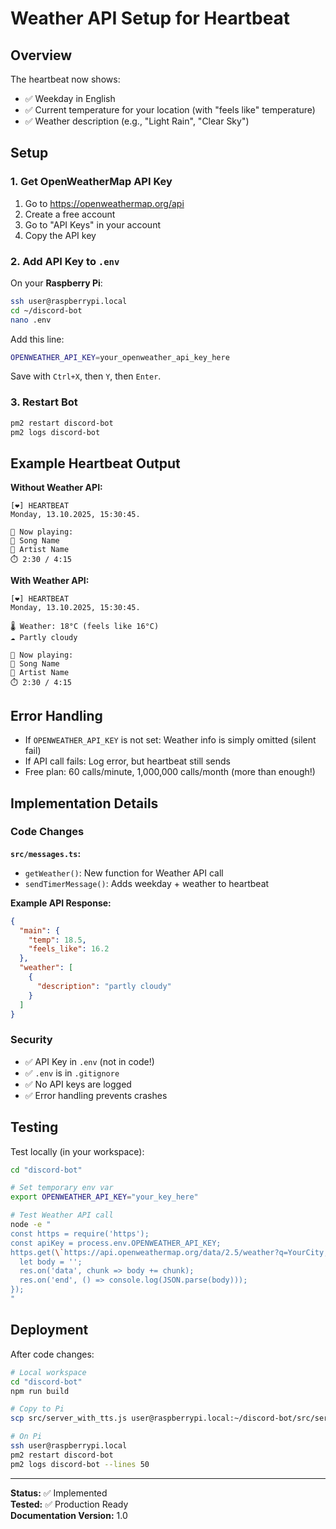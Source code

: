 # Weather API Setup for Heartbeat

## Overview

The heartbeat now shows:
- ✅ Weekday in English
- ✅ Current temperature for your location (with "feels like" temperature)
- ✅ Weather description (e.g., "Light Rain", "Clear Sky")

## Setup

### 1. Get OpenWeatherMap API Key

1. Go to https://openweathermap.org/api
2. Create a free account
3. Go to "API Keys" in your account
4. Copy the API key

### 2. Add API Key to `.env`

On your **Raspberry Pi**:

```bash
ssh user@raspberrypi.local
cd ~/discord-bot
nano .env
```

Add this line:

```bash
OPENWEATHER_API_KEY=your_openweather_api_key_here
```

Save with `Ctrl+X`, then `Y`, then `Enter`.

### 3. Restart Bot

```bash
pm2 restart discord-bot
pm2 logs discord-bot
```

## Example Heartbeat Output

**Without Weather API:**
```
[❤️] HEARTBEAT
Monday, 13.10.2025, 15:30:45.

🎵 Now playing:
🎵 Song Name
🎤 Artist Name
⏱️ 2:30 / 4:15
```

**With Weather API:**
```
[❤️] HEARTBEAT
Monday, 13.10.2025, 15:30:45.

🌡️ Weather: 18°C (feels like 16°C)
☁️ Partly cloudy

🎵 Now playing:
🎵 Song Name
🎤 Artist Name
⏱️ 2:30 / 4:15
```

## Error Handling

- If `OPENWEATHER_API_KEY` is not set: Weather info is simply omitted (silent fail)
- If API call fails: Log error, but heartbeat still sends
- Free plan: 60 calls/minute, 1,000,000 calls/month (more than enough!)

## Implementation Details

### Code Changes

**`src/messages.ts`:**
- `getWeather()`: New function for Weather API call
- `sendTimerMessage()`: Adds weekday + weather to heartbeat

**Example API Response:**
```json
{
  "main": {
    "temp": 18.5,
    "feels_like": 16.2
  },
  "weather": [
    {
      "description": "partly cloudy"
    }
  ]
}
```

### Security

- ✅ API Key in `.env` (not in code!)
- ✅ `.env` is in `.gitignore`
- ✅ No API keys are logged
- ✅ Error handling prevents crashes

## Testing

Test locally (in your workspace):

```bash
cd "discord-bot"

# Set temporary env var
export OPENWEATHER_API_KEY="your_key_here"

# Test Weather API call
node -e "
const https = require('https');
const apiKey = process.env.OPENWEATHER_API_KEY;
https.get(\`https://api.openweathermap.org/data/2.5/weather?q=YourCity,us&appid=\${apiKey}&units=metric&lang=en\`, (res) => {
  let body = '';
  res.on('data', chunk => body += chunk);
  res.on('end', () => console.log(JSON.parse(body)));
});
"
```

## Deployment

After code changes:

```bash
# Local workspace
cd "discord-bot"
npm run build

# Copy to Pi
scp src/server_with_tts.js user@raspberrypi.local:~/discord-bot/src/server.js

# On Pi
ssh user@raspberrypi.local
pm2 restart discord-bot
pm2 logs discord-bot --lines 50
```

---

**Status:** ✅ Implemented  
**Tested:** ✅ Production Ready  
**Documentation Version:** 1.0
